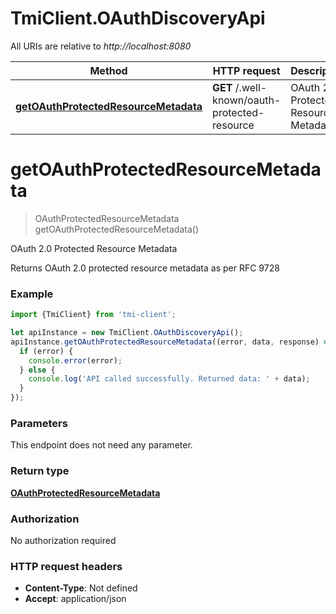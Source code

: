# TmiClient.OAuthDiscoveryApi

All URIs are relative to *http://localhost:8080*

Method | HTTP request | Description
------------- | ------------- | -------------
[**getOAuthProtectedResourceMetadata**](OAuthDiscoveryApi.md#getOAuthProtectedResourceMetadata) | **GET** /.well-known/oauth-protected-resource | OAuth 2.0 Protected Resource Metadata

<a name="getOAuthProtectedResourceMetadata"></a>
# **getOAuthProtectedResourceMetadata**
> OAuthProtectedResourceMetadata getOAuthProtectedResourceMetadata()

OAuth 2.0 Protected Resource Metadata

Returns OAuth 2.0 protected resource metadata as per RFC 9728

### Example
```javascript
import {TmiClient} from 'tmi-client';

let apiInstance = new TmiClient.OAuthDiscoveryApi();
apiInstance.getOAuthProtectedResourceMetadata((error, data, response) => {
  if (error) {
    console.error(error);
  } else {
    console.log('API called successfully. Returned data: ' + data);
  }
});
```

### Parameters
This endpoint does not need any parameter.

### Return type

[**OAuthProtectedResourceMetadata**](OAuthProtectedResourceMetadata.md)

### Authorization

No authorization required

### HTTP request headers

 - **Content-Type**: Not defined
 - **Accept**: application/json

